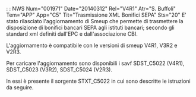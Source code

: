  :  : NWS Num="001971" Date="20140312" Rel="V4R1" Atr="S. Buffoli" Tem="APP" App="C5" Tit="Trasmissione XML Bonifici SEPA" Sts="20"
E' stato rilasciato l'aggiornamento di Smeup che permette di trasmettere la disposizione di bonifici bancari SEPA agli istituti bancari; secondo gli standard xml definiti dall'EPC e dall'associazione CBI.

L'aggiornamento è compatibile con le versioni di smeup V4R1, V3R2 e V2R3.

Per caricare l'aggiornamento sono disponibili i savf SDST_C5022 (V4R1), SDST_C5023 (V3R2), SDST_C5024 (V2R3).

In essi è presente il sorgente STXT_C5022 in cui sono descritte le istruzioni da seguire.

